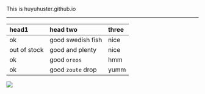 This is huyuhuster.github.io
<hr>

| head1        | head two          | three |
|:-------------|:------------------|:------|
| ok           | good swedish fish | nice  |
| out of stock | good and plenty   | nice  |
| ok           | good `oreos`      | hmm   |
| ok           | good `zoute` drop | yumm  |


![](https://github.com/huyuhuster/huyuhuster.github.io/raw/master/pictures/Jellyfish.jpg )


